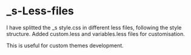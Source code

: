 _s-Less-files
=============

I have splitted the _s style.css in different less files, following the style structure.
Added custom.less and variables.less files for customisation.

This is useful for custom themes development.
